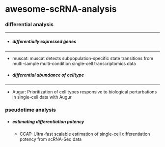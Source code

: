 # awesome-scRNA-analysis

### differential analysis
---
- ##### differentially expressed genes
---
  - muscat: muscat detects subpopulation-specific state transitions from multi-sample multi-condition single-cell transcriptomics data
- ##### differential abundance of celltype
---
  - Augur: Prioritization of cell types responsive to biological perturbations in single-cell data with Augur

### pseudotime analysis
- ##### estimating differentiation potency
  - CCAT: Ultra-fast scalable estimation of single-cell differentiation potency from scRNA-Seq data
